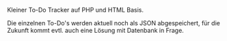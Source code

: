 Kleiner To-Do Tracker auf PHP und HTML Basis.

Die einzelnen To-Do's werden aktuell noch als JSON abgespeichert, für die Zukunft kommt evtl. auch eine Lösung mit Datenbank in Frage.
